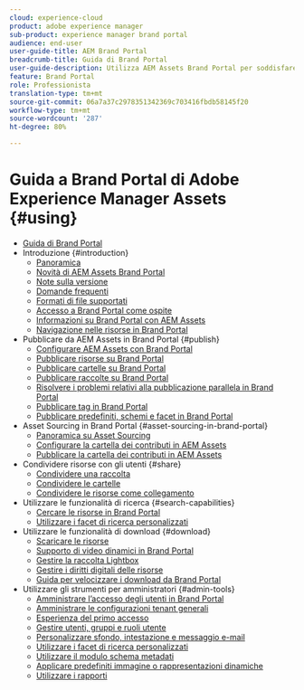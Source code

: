 ```yaml
---
cloud: experience-cloud
product: adobe experience manager
sub-product: experience manager brand portal
audience: end-user
user-guide-title: AEM Brand Portal
breadcrumb-title: Guida di Brand Portal
user-guide-description: Utilizza AEM Assets Brand Portal per soddisfare le esigenze di marketing distribuendo in modo sicuro le risorse approvate del brand e dei prodotti ad agenzie esterne, partner, team interni e rivenditori per consentire il download.
feature: Brand Portal
role: Professionista
translation-type: tm+mt
source-git-commit: 06a7a37c2978351342369c703416fbdb58145f20
workflow-type: tm+mt
source-wordcount: '287'
ht-degree: 80%

---
```



# Guida a Brand Portal di Adobe Experience Manager Assets {#using}

+ [Guida di Brand Portal](using/home.md)
+ Introduzione {#introduction}
   + [Panoramica](using/brand-portal.md)
   + [Novità di AEM Assets Brand Portal](using/whats-new.md)
   + [Note sulla versione](using/brand-portal-release-notes.md)
   + [Domande frequenti](using/brand-portal-faqs.md)
   + [Formati di file supportati](using/brand-portal-supported-formats.md)
   + [Accesso a Brand Portal come ospite](using/guest-access.md)
   + [Informazioni su Brand Portal con AEM Assets](https://docs.adobe.com/content/help/it/experience-manager-brand-portal/using/home.html)
   + [Navigazione nelle risorse in Brand Portal](using/browse-assets-brand-portal.md)
+ Pubblicare da AEM Assets in Brand Portal {#publish}
   + [Configurare AEM Assets con Brand Portal](using/configure-aem-assets-with-brand-portal.md)
   + [Pubblicare risorse su Brand Portal](https://docs.adobe.com/content/help/en/experience-manager-65/assets/brandportal/brand-portal-publish-assets.html)
   + [Pubblicare cartelle su Brand Portal](https://docs.adobe.com/content/help/en/experience-manager-65/assets/brandportal/brand-portal-publish-folder.html)
   + [Pubblicare raccolte su Brand Portal](https://docs.adobe.com/content/help/en/experience-manager-65/assets/brandportal/brand-portal-publish-collection.html)
   + [Risolvere i problemi relativi alla pubblicazione parallela in Brand Portal](using/troubleshoot-parallel-publishing.md)
   + [Pubblicare tag in Brand Portal](using/brand-portal-publish-tags.md)
   + [Pubblicare predefiniti, schemi e facet in Brand Portal](using/publish-schema-search-facets-presets.md)
+ Asset Sourcing in Brand Portal {#asset-sourcing-in-brand-portal}
   + [Panoramica su Asset Sourcing](using/brand-portal-asset-sourcing.md)
   + [Configurare la cartella dei contributi in AEM Assets](using/brand-portal-publish-contribution-folder-to-brand-portal.md)
   + [Pubblicare la cartella dei contributi in AEM Assets](using/brand-portal-publish-contribution-folder-to-aem-assets.md)
+ Condividere risorse con gli utenti {#share}
   + [Condividere una raccolta](using/brand-portal-share-collection.md)
   + [Condividere le cartelle](using/brand-portal-sharing-folders.md)
   + [Condividere le risorse come collegamento](using/brand-portal-link-share.md)
+ Utilizzare le funzionalità di ricerca {#search-capabilities}
   + [Cercare le risorse in Brand Portal](using/brand-portal-searching.md)
   + [Utilizzare i facet di ricerca personalizzati](using/brand-portal-search-facets.md)
+ Utilizzare le funzionalità di download {#download}
   + [Scaricare le risorse](using/brand-portal-download-assets.md)
   + [Supporto di video dinamici in Brand Portal](using/dynamic-video-brand-portal.md)
   + [Gestire la raccolta Lightbox](using/brand-portal-light-box.md)
   + [Gestire i diritti digitali delle risorse](using/manage-digital-rights-of-assets.md)
   + [Guida per velocizzare i download da Brand Portal](using/accelerated-download.md)
+ Utilizzare gli strumenti per amministratori {#admin-tools}
   + [Amministrare l’accesso degli utenti in Brand Portal](using/access-configurations-brand-portal.md)
   + [Amministrare le configurazioni tenant generali](using/brand-portal-general-configuration.md)
   + [Esperienza del primo accesso](using/brand-portal-onboarding.md)
   + [Gestire utenti, gruppi e ruoli utente](using/brand-portal-adding-users.md)
   + [Personalizzare sfondo, intestazione e messaggio e-mail](using/brand-portal-branding.md)
   + [Utilizzare i facet di ricerca personalizzati](using/brand-portal-search-facets.md)
   + [Utilizzare il modulo schema metadati](using/brand-portal-metadata-schemas.md)
   + [Applicare predefiniti immagine o rappresentazioni dinamiche](using/brand-portal-image-presets.md)
   + [Utilizzare i rapporti](using/brand-portal-reports.md)

